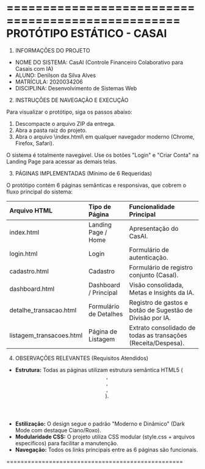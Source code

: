 ==================================================
        PROTÓTIPO ESTÁTICO - CASAI
==================================================

1. INFORMAÇÕES DO PROJETO

* NOME DO SISTEMA: CasAI (Controle Financeiro Colaborativo para Casais com IA)
* ALUNO: Denilson da Silva Alves
* MATRÍCULA: 2020034206
* DISCIPLINA: Desenvolvimento de Sistemas Web

2. INSTRUÇÕES DE NAVEGAÇÃO E EXECUÇÃO

Para visualizar o protótipo, siga os passos abaixo:

1.  Descompacte o arquivo ZIP da entrega.
2.  Abra a pasta raiz do projeto.
3.  Abra o arquivo \index.html\ em qualquer navegador moderno (Chrome, Firefox, Safari).

O sistema é totalmente navegável. Use os botões "Login" e "Criar Conta" na Landing Page para acessar as demais telas.

3. PÁGINAS IMPLEMENTADAS (Mínimo de 6 Requeridas)

O protótipo contém 6 páginas semânticas e responsivas, que cobrem o fluxo principal do sistema:

| Arquivo HTML | Tipo de Página | Funcionalidade Principal |
| :--- | :--- | :--- |
| index.html | Landing Page / Home | Apresentação do CasAI. |
| login.html | Login | Formulário de autenticação. |
| cadastro.html | Cadastro | Formulário de registro conjunto (Casal). |
| dashboard.html | Dashboard / Principal | Visão consolidada, Metas e Insights da IA. |
| detalhe_transacao.html | Formulário de Detalhes | Registro de gastos e botão de Sugestão de Divisão por IA. |
| listagem_transacoes.html | Página de Listagem | Extrato consolidado de todas as transações (Receita/Despesa). |

4. OBSERVAÇÕES RELEVANTES (Requisitos Atendidos)

* **Estrutura:** Todas as páginas utilizam estrutura semântica HTML5 (<header>, <main>, <footer>, <section>).
* **Estilização:** O design segue o padrão "Moderno e Dinâmico" (Dark Mode com destaque Ciano/Roxo).
* **Modularidade CSS:** O projeto utiliza CSS modular (style.css + arquivos específicos) para facilitar a manutenção.
* **Navegação:** Todos os links principais entre as 6 páginas são funcionais.

==================================================